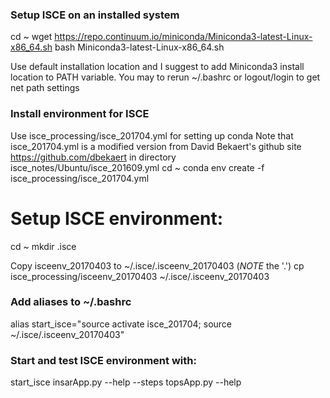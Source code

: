 ### Setup ISCE on an installed system
cd ~
wget https://repo.continuum.io/miniconda/Miniconda3-latest-Linux-x86_64.sh
bash Miniconda3-latest-Linux-x86_64.sh

Use default installation location and I suggest to add Miniconda3 install location to PATH variable. You may to rerun ~/.bashrc or logout/login to get net path settings

### Install environment for ISCE
Use isce_processing/isce_201704.yml for setting up conda
Note that isce_201704.yml is a modified version from David Bekaert's github site https://github.com/dbekaert in directory isce_notes/Ubuntu/isce_201609.yml
cd ~
conda env create -f isce_processing/isce_201704.yml

# Setup ISCE environment:
cd ~
mkdir .isce

Copy isceenv_20170403 to ~/.isce/.isceenv_20170403 (*NOTE* the '.')
cp isce_processing/isceenv_20170403 ~/.isce/.isceenv_20170403

### Add aliases to ~/.bashrc
alias start_isce="source activate isce_201704; source ~/.isce/.isceenv_20170403"

### Start and test ISCE environment with:
start_isce
insarApp.py --help --steps
topsApp.py --help
